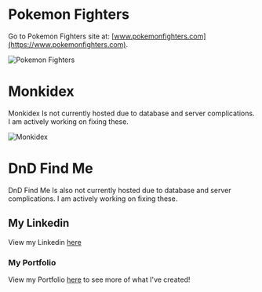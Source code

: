 # Pokemon Fighters
Go to Pokemon Fighters site at:  [www.pokemonfighters.com](https://www.pokemonfighters.com).

![Pokemon Fighters](https://media.licdn.com/dms/image/D562DAQETMay8z0LYsg/profile-treasury-image-shrink_480_480/0/1693518604919?e=1695668400&v=beta&t=5d1M3QF6kXYJ-o0rd5pMErkTPjT9yvsQcHEg36QZbQc)

# Monkidex
Monkidex Is not currently hosted due to database and server complications. I am actively working on fixing these.

![Monkidex](https://media.licdn.com/dms/image/sync/C5627AQHNVtZFFnbOsA/articleshare-shrink_480/0/1694022515503?e=1695672000&v=beta&t=ID5aEX3EZw1tOug3QnM63XeJoxQO2aD-PjvllOuGwk0)

# DnD Find Me
DnD Find Me Is also not currently hosted due to database and server complications. I am actively working on fixing these.

## My Linkedin
View my Linkedin [here](https://www.linkedin.com/in/lucas-jessop-7861ab187/)

### My Portfolio
View my Portfolio [here](https://main--lucas-jessops-portfolio.netlify.app/) to see more of what I've created!
